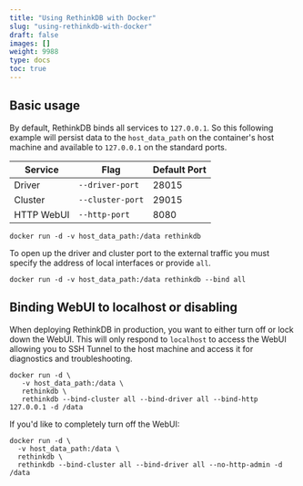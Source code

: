 ```yaml
---
title: "Using RethinkDB with Docker"
slug: "using-rethinkdb-with-docker"
draft: false
images: []
weight: 9988
type: docs
toc: true
---
```


## Basic usage
By default, RethinkDB binds all services to `127.0.0.1`. So this following example will persist data to the `host_data_path` on the container's host machine and available to `127.0.0.1` on the standard ports.

| Service | Flag | Default Port |
| ------- | ---- | ------------ |
| Driver  | `--driver-port` | 28015|
| Cluster | `--cluster-port` | 29015|
| HTTP WebUI | `--http-port` | 8080 |

    docker run -d -v host_data_path:/data rethinkdb 

To open up the driver and cluster port to the external traffic you must specify the address of local interfaces or provide `all`.

    docker run -d -v host_data_path:/data rethinkdb --bind all 



## Binding WebUI to localhost or disabling
When deploying RethinkDB in production, you want to either turn off or lock down the WebUI. This will only respond to `localhost` to access the WebUI allowing you to SSH Tunnel to the host machine and access it for diagnostics and troubleshooting. 

    docker run -d \
       -v host_data_path:/data \
       rethinkdb \
       rethinkdb --bind-cluster all --bind-driver all --bind-http 127.0.0.1 -d /data

If you'd like to completely turn off the WebUI:

    docker run -d \
      -v host_data_path:/data \
      rethinkdb \
      rethinkdb --bind-cluster all --bind-driver all --no-http-admin -d /data



